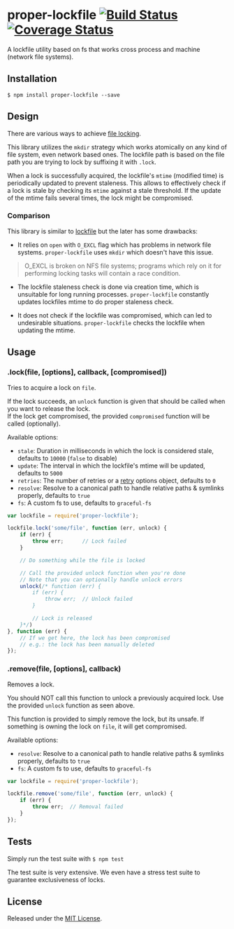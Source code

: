 # proper-lockfile [![Build Status](https://travis-ci.org/IndigoUnited/node-proper-lockfile.svg?branch=master)](https://travis-ci.org/IndigoUnited/node-proper-lockfile) [![Coverage Status](https://coveralls.io/repos/IndigoUnited/node-proper-lockfile/badge.png?branch=master)](https://coveralls.io/r/IndigoUnited/node-proper-lockfile?branch=master)

A lockfile utility based on fs that works cross process and machine (network file systems).


## Installation

`$ npm install proper-lockfile --save`


## Design

There are various ways to achieve [file locking](http://en.wikipedia.org/wiki/File_locking).

This library utilizes the `mkdir` strategy which works atomically on any kind of file system, even network based ones.
The lockfile path is based on the file path you are trying to lock by suffixing it with `.lock`.

When a lock is successfully acquired, the lockfile's `mtime` (modified time) is periodically updated to prevent staleness. This allows to effectively check if a lock is stale by checking its `mtime` against a stale threshold. If the update of the mtime fails several times, the lock might be compromised.


### Comparison

This library is similar to [lockfile](https://github.com/isaacs/lockfile) but the later has some drawbacks:

- It relies on `open` with `O_EXCL` flag which has problems in network file systems. `proper-lockfile` uses `mkdir` which doesn't have this issue.

> O_EXCL is broken on NFS file systems; programs which rely on it for performing locking tasks will contain a race condition.

- The lockfile staleness check is done via creation time, which is unsuitable for long running processes. `proper-lockfile` constantly updates lockfiles mtime to do proper staleness check.

- It does not check if the lockfile was compromised, which can led to undesirable situations. `proper-lockfile` checks the lockfile when updating the mtime.


## Usage

### .lock(file, [options], callback, [compromised])

Tries to acquire a lock on `file`.

If the lock succeeds, an `unlock` function is given that should be called when you want to release the lock.   
If the lock get compromised, the provided `compromised` function will be called (optionally).   


Available options:

- `stale`: Duration in milliseconds in which the lock is considered stale, defaults to `10000` (`false` to disable)
- `update`: The interval in which the lockfile's mtime will be updated, defaults to `5000`
- `retries`: The number of retries or a [retry](https://www.npmjs.org/package/retry) options object, defaults to `0`
- `resolve`: Resolve to a canonical path to handle relative paths & symlinks properly, defaults to `true`
- `fs`: A custom fs to use, defaults to `graceful-fs`


```js
var lockfile = require('proper-lockfile');

lockfile.lock('some/file', function (err, unlock) {
    if (err) {
        throw err;      // Lock failed
    }

    // Do something while the file is locked

    // Call the provided unlock function when you're done
    // Note that you can optionally handle unlock errors
    unlock(/* function (err) {
        if (err) {
            throw err;  // Unlock failed
        }

        // Lock is released
    }*/)
}, function (err) {
    // If we get here, the lock has been compromised
    // e.g.: the lock has been manually deleted
});
```


### .remove(file, [options], callback)

Removes a lock.

You should NOT call this function to unlock a previously acquired lock. Use the provided `unlock` function as seen above.

This function is provided to simply remove the lock, but its unsafe. If something is owning the lock on `file`, it will get compromised.


Available options:

- `resolve`: Resolve to a canonical path to handle relative paths & symlinks properly, defaults to `true`
- `fs`: A custom fs to use, defaults to `graceful-fs`


```js
var lockfile = require('proper-lockfile');

lockfile.remove('some/file', function (err, unlock) {
    if (err) {
        throw err;  // Removal failed
    }
});
```


## Tests

Simply run the test suite with `$ npm test`

The test suite is very extensive. We even have a stress test suite to guarantee exclusiveness of locks.


## License

Released under the [MIT License](http://www.opensource.org/licenses/mit-license.php).
